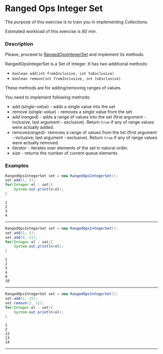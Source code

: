 # Ranged Ops Integer Set

The purpose of this exercise is to train you in implementing Collections.

Estimated workload of this exercise is _60 min_.

### Description

Please, proceed to [RangedOpsIntegerSet](src/main/java/com/epam/autotasks/collections/RangedOpsIntegerSet.java)
and implement its methods.

RangedOpsIntegerSet is a Set of Integer. It has two additional methods:

- `boolean add(int fromInclusive, int toExclusive)`
- `boolean remove(int fromInclusive, int toExclusive)`

These methods are for adding/removing ranges of values.

You need to implement following methods:

- add (*single-value*) - adds a single value into the set
- remove (*single-value*) - removes a single value from the set
- add (*ranged*) - adds a range of values into the set (first argument - inclusive, last argument - exclusive).
  Return `true` if any of range values were actually added.
- remove(*ranged*)- removes a range of values from the list (first argument - inclusive, last argument - exclusive).
  Return `true` if any of range values were actually removed.
- iterator - iterates over elements of the set in natural order.
- size - returns the number of current queue elements

### Examples

```java
RangedOpsIntegerSet set = new RangedOpsIntegerSet();
set.add(1, 5);
for(Integer el : set){
    System.out.println(el);
}
```

```
1
2
3
4
```

---

```java
RangedOpsIntegerSet set = new RangedOpsIntegerSet();
set.add(1, 5);
set.add(9, 11);
for(Integer el : set){
    System.out.println(el);
}
```

```
1
2
3
4
9
10
```

---

```java
RangedOpsIntegerSet set = new RangedOpsIntegerSet();
set.add(1, 15);
set.remove(3, 12);
for(Integer el : set){
    System.out.println(el);
}
```

```
1
2
12
13
14
```

---
